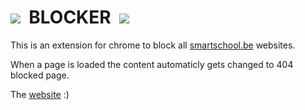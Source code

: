 <h1><img src="https://user-images.githubusercontent.com/85669046/158811032-a915cfba-bc47-4c9c-816a-28545331bde9.png">&nbsp; BLOCKER &nbsp;<img src="https://user-images.githubusercontent.com/85669046/158811032-a915cfba-bc47-4c9c-816a-28545331bde9.png"></h1>

This is an extension for chrome to block all [smartschool.be](https://www.smartschool.be) websites.

When a page is loaded the content automaticly gets changed to  404 blocked page.

The [website](https://blocker-extension.repl.co) :)




